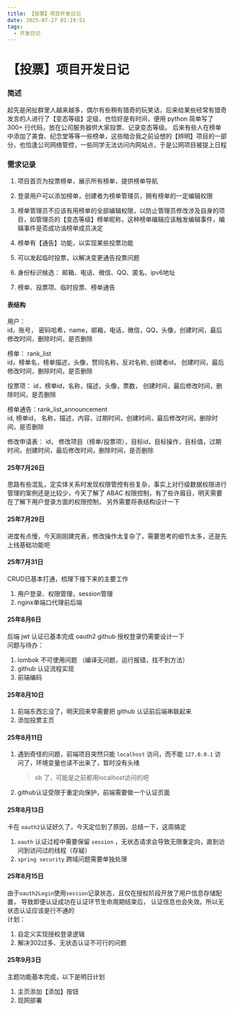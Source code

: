 ```yaml
---
title: 【投票】项目开发日记
date: 2025-07-27 01:19:51
tags:
  - 开发日记
---
```


# 【投票】项目开发日记

### 简述

起先是闲扯群里人越来越多，偶尔有些稍有猎奇的玩笑话，后来给某些经常有猎奇发言的人进行了【变态等级】定级，也恰好是有时间，便用 python 简单写了 300+ 行代码，放在公司服务器供大家投票、记录变态等级。
后来有些人在榜单中添加了美食、纪念堂等等一些榜单，这些暗合我之前设想的【辨明】项目的一部分，也恰逢公司网络管控，一些同学无法访问内网站点，于是公网项目被提上日程

### 需求记录

1. 项目首页为投票榜单，展示所有榜单，提供榜单导航
2. 登录用户可以添加榜单，创建者为榜单管理员，拥有榜单的一定编辑权限
3. 榜单管理员不应该有用榜单的全部编辑权限，以防止管理员修改涉及自身的项目，如管理员的【变态等级】榜单昵称，这种榜单编辑应该触发编辑事件，编辑事件是否成功油榜单成员决定
4. 榜单有【通告】功能，以实现某些投票功能
5. 可以发起临时投票，以解决变更通告投票问题
4. 身份标识候选： 邮箱、电话、微信、QQ、匿名、ipv6地址


1. 榜单、投票项、临时投票、榜单通告

#### 表结构

用户：  
id，账号， 密码哈希，name，邮箱，电话，微信，QQ，头像，创建时间，最后修改时间，删除时间，是否删除

榜单： rank_list    
id，榜单名，榜单描述，头像，赞同名称，反对名称, 创建者id，  创建时间，最后修改时间，删除时间，是否删除

投票项：
id，榜单id，名称，描述，头像，票数，  创建时间，最后修改时间，删除时间，是否删除

榜单通告：rank_list_announcement  
id, 榜单id， 名称，描述，内容，过期时间，创建时间，最后修改时间，删除时间，是否删除

修改申请表：
id， 修改项目（榜单/投票项），目标id，目标操作，目标值，过期时间，创建时间，最后修改时间，删除时间，是否删除



#### 25年7月26日

思路有些混乱，定实体关系时发现权限管控有些复杂，事实上对行级数据权限进行管理的案例还是比较少，今天了解了 ABAC 权限控制，有了些许眉目，明天需要在了解下用户登录方面的权限控制，
另外需要将表结构设计一下

#### 25年7月29日

进度有点慢，今天刚刚建完表，修改操作太复杂了，需要思考的细节太多，还是先上线基础功能吧

#### 25年7月31日

CRUD已基本打通，梳理下接下来的主要工作  
1. 用户登录、权限管理，session管理
2. nginx单端口代理前后端

#### 25年8月6日

后端 jwt 认证已基本完成 oauth2 github 授权登录仍需要设计一下  
问题与待办：  
1. lombok 不可使用问题 （编译无问题，运行报错，找不到方法）
2. github 认证流程实现
3. 前端编码


#### 25年8月10日

1. 前端东西忘没了，明天回来早需要把 github 认证前后端串联起来
2. 添加投票主页

#### 25年8月11日

1. 遇到奇怪的问题，前端项目突然只能 `localhost` 访问，而不能 `127.0.0.1` 访问了，环境变量也读不出来了，暂时没有头绪
    > sb 了，可能是之前都用localhost访问的吧
2. github认证受限于重定向保护，前端需要做一个认证页面


#### 25年8月13日

卡在 `oauth2`认证好久了，今天定位到了原因，总结一下，这周搞定
1. `oauth` 认证过程中需要保留 `session` ，无状态请求会导致无限重定向，直到访问到访问过的线程（存疑）
2. `spring security`  跨域问题需要单独处理

#### 25年8月15日

由于`oauth2Login`使用`session`记录状态，且仅在授权阶段开放了用户信息存储配置， 导致即便认证成功在认证环节生命周期结束后，
认证信息也会失效。所以无状态认证应该是行不通的  
计划：
1. 自定义实现授权登录逻辑
2. 解决302过多、无状态认证不可行的问题


#### 25年9月3日

主题功能基本完成，以下是明日计划

1. 主页添加【添加】按钮
2. 现网部署